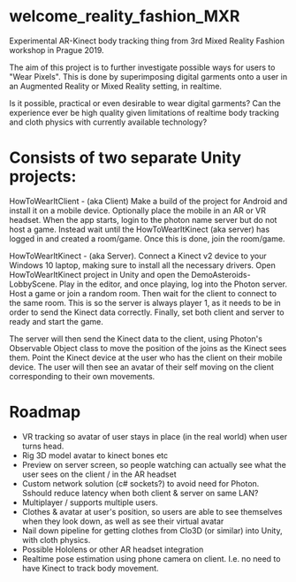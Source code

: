 # welcome_reality_fashion_MXR

Experimental AR-Kinect body tracking thing from 3rd Mixed Reality Fashion workshop in Prague 2019.

The aim of this project is to further investigate possible ways for users to "Wear Pixels". This is done by superimposing digital garments onto a user in an Augmented Reality or Mixed Reality setting, in realtime. 

Is it possible, practical or even desirable to wear digital garments? Can the experience ever be high quality given limitations of realtime body tracking and cloth physics with currently available technology?

# Consists of two separate Unity projects:

HowToWearItClient - (aka Client) Make a build of the project for Android and install it on a mobile device. Optionally place the mobile in an AR or VR headset. When the app starts, login to the photon name server but do not host a game. Instead wait until the HowToWearItKinect (aka server) has logged in and created a room/game. Once this is done, join the room/game.

HowToWearItKinect - (aka Server). Connect a Kinect v2 device to your Windows 10 laptop, making sure to install all the necessary drivers. Open HowToWearItKinect project in Unity and open the DemoAsteroids-LobbyScene. Play in the editor, and once playing, log into the Photon server. Host a game or join a random room. Then wait for the client to connect to the same room. This is so the server is always player 1, as it needs to be in order to send the Kinect data correctly. Finally, set both client and server to ready and start the game.

The server will then send the Kinect data to the client, using Photon's Observable Object class to move the position of the joins as the Kinect sees them. Point the Kinect device at the user who has the client on their mobile device. The user will then see an avatar of their self moving on the client corresponding to their own movements.

# Roadmap

- VR tracking so avatar of user stays in place (in the real world) when user turns head.
- Rig 3D model avatar to kinect bones etc
- Preview on server screen, so people watching can actually see what the user sees on the client / in the AR headset
- Custom network solution (c# sockets?) to avoid need for Photon. Sshould reduce latency when both client & server on same LAN?
- Multiplayer / supports multiple users.
- Clothes & avatar at user's position, so users are able to see themselves when they look down, as well as see their virtual avatar
- Nail down pipeline for getting clothes from Clo3D (or similar) into Unity, with cloth physics.
- Possible Hololens or other AR headset integration
- Realtime pose estimation using phone camera on client. I.e. no need to have Kinect to track body movement.





